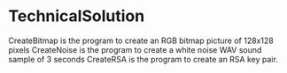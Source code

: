 # TechnicalSolution
CreateBitmap is the program to create an RGB bitmap picture of 128x128 pixels
CreateNoise is the program to create a white noise WAV sound sample of 3 seconds
CreateRSA is the program to create an RSA key pair.
